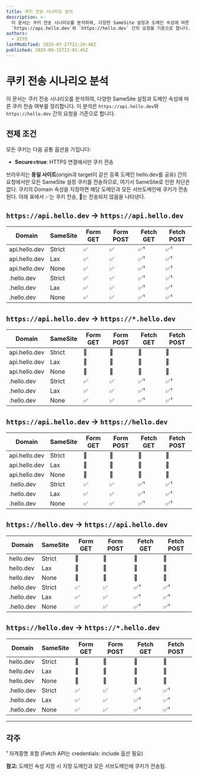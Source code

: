 ```yaml
---
title: 쿠키 전송 시나리오 분석
description: >-
  이 문서는 쿠키 전송 시나리오를 분석하여, 다양한 SameSite 설정과 도메인 속성에 따른 쿠키 전송 여부를 정리합니다. 이 분석은
  `https://api.hello.dev`와 `https://hello.dev` 간의 요청을 기준으로 합니다.
authors:
  - XIYO
lastModified: 2025-07-27T21:20:48Z
published: 2025-06-15T22:01:45Z
---
```

# 쿠키 전송 시나리오 분석

이 문서는 쿠키 전송 시나리오를 분석하여, 다양한 SameSite 설정과 도메인 속성에 따른 쿠키 전송 여부를 정리합니다. 이 분석은 `https://api.hello.dev`와 `https://hello.dev` 간의 요청을 기준으로 합니다.

## 전제 조건

모든 쿠키는 다음 공통 옵션을 가집니다:
- **Secure=true**: HTTPS 연결에서만 쿠키 전송

브라우저는 **동일 사이트**(origin과 target이 같은 등록 도메인 hello.dev를 공유) 간의 요청에서만 모든 SameSite 설정 쿠키를 전송하므로, 여기서 SameSite로 인한 차단은 없다. 쿠키의 Domain 속성을 지정하면 해당 도메인과 모든 서브도메인에 쿠키가 전송된다. 아래 표에서 ✅는 쿠키 전송, 🚫는 전송되지 않음을 나타낸다.

## `https://api.hello.dev` → `https://api.hello.dev`

|**Domain**|**SameSite**|**Form GET**|**Form POST**|**Fetch GET**|**Fetch POST**|
|---|---|---|---|---|---|
|api.hello.dev|Strict|✅|✅|✅¹|✅¹|
|api.hello.dev|Lax|✅|✅|✅¹|✅¹|
|api.hello.dev|None|✅|✅|✅¹|✅¹|
|.hello.dev|Strict|✅|✅|✅¹|✅¹|
|.hello.dev|Lax|✅|✅|✅¹|✅¹|
|.hello.dev|None|✅|✅|✅¹|✅¹|

## `https://api.hello.dev` → `https://*.hello.dev`

|**Domain**|**SameSite**|**Form GET**|**Form POST**|**Fetch GET**|**Fetch POST**|
|---|---|---|---|---|---|
|api.hello.dev|Strict|🚫|🚫|🚫|🚫|
|api.hello.dev|Lax|🚫|🚫|🚫|🚫|
|api.hello.dev|None|🚫|🚫|🚫|🚫|
|.hello.dev|Strict|✅|✅|✅¹|✅¹|
|.hello.dev|Lax|✅|✅|✅¹|✅¹|
|.hello.dev|None|✅|✅|✅¹|✅¹|

## `https://api.hello.dev` → `https://hello.dev`

|**Domain**|**SameSite**|**Form GET**|**Form POST**|**Fetch GET**|**Fetch POST**|
|---|---|---|---|---|---|
|api.hello.dev|Strict|🚫|🚫|🚫|🚫|
|api.hello.dev|Lax|🚫|🚫|🚫|🚫|
|api.hello.dev|None|🚫|🚫|🚫|🚫|
|.hello.dev|Strict|✅|✅|✅¹|✅¹|
|.hello.dev|Lax|✅|✅|✅¹|✅¹|
|.hello.dev|None|✅|✅|✅¹|✅¹|

## `https://hello.dev` → `https://api.hello.dev`

|**Domain**|**SameSite**|**Form GET**|**Form POST**|**Fetch GET**|**Fetch POST**|
|---|---|---|---|---|---|
|hello.dev|Strict|🚫|🚫|🚫|🚫|
|hello.dev|Lax|🚫|🚫|🚫|🚫|
|hello.dev|None|🚫|🚫|🚫|🚫|
|.hello.dev|Strict|✅|✅|✅¹|✅¹|
|.hello.dev|Lax|✅|✅|✅¹|✅¹|
|.hello.dev|None|✅|✅|✅¹|✅¹|

## `https://hello.dev` → `https://*.hello.dev`

|**Domain**|**SameSite**|**Form GET**|**Form POST**|**Fetch GET**|**Fetch POST**|
|---|---|---|---|---|---|
|hello.dev|Strict|🚫|🚫|🚫|🚫|
|hello.dev|Lax|🚫|🚫|🚫|🚫|
|hello.dev|None|🚫|🚫|🚫|🚫|
|.hello.dev|Strict|✅|✅|✅¹|✅¹|
|.hello.dev|Lax|✅|✅|✅¹|✅¹|
|.hello.dev|None|✅|✅|✅¹|✅¹|

---

## 각주

¹ 자격증명 포함 (Fetch API는 credentials: include 옵션 필요)

**참고:** 도메인 속성 지정 시 지정 도메인과 모든 서브도메인에 쿠키가 전송됨.
